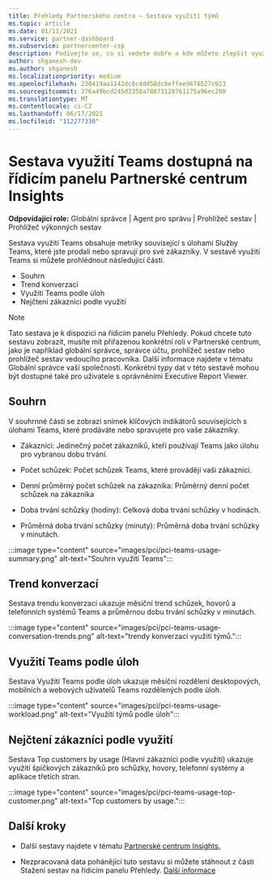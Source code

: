```yaml
---
title: Přehledy Partnerského centra – Sestava využití týmů
ms.topic: article
ms.date: 01/11/2021
ms.service: partner-dashboard
ms.subservice: partnercenter-csp
description: Podívejte se, co si vedete dobře a kde můžete zlepšit využití předplatných Teams, která pro své zákazníky prodáváte nebo spravujete.
author: shganesh-dev
ms.author: shganesh
ms.localizationpriority: medium
ms.openlocfilehash: 230419aa1142dc8c4dd58dc8effee9678527c923
ms.sourcegitcommit: 376a49bcd245d3358a78871128761175a96ec200
ms.translationtype: MT
ms.contentlocale: cs-CZ
ms.lasthandoff: 06/17/2021
ms.locfileid: "112277330"
---
```

# <a name="teams-usage-report-available-from-the-partner-center-insights-dashboard"></a>Sestava využití Teams dostupná na řídicím panelu Partnerské centrum Insights

**Odpovídající role:** Globální správce | Agent pro správu | Prohlížeč sestav | Prohlížeč výkonných sestav

Sestava využití Teams obsahuje metriky související s úlohami Služby Teams, které jste prodali nebo spravují pro své zákazníky. V sestavě využití Teams si můžete prohlédnout následující části.

- Souhrn
- Trend konverzací
- Využití Teams podle úloh
- Nejčtení zákazníci podle využití

 > [!NOTE]
 > Tato sestava je k dispozici na řídicím panelu Přehledy. Pokud chcete tuto sestavu zobrazit, musíte mít přiřazenou konkrétní roli v Partnerské centrum, jako je například globální správce, správce účtu, prohlížeč sestav nebo prohlížeč sestav vedoucího pracovníka. Další informace najdete v tématu Globální správce vaší společnosti. Konkrétní typy dat v této sestavě mohou být dostupné také pro uživatele s oprávněními Executive Report Viewer.

## <a name="summary"></a>Souhrn

V souhrnné části se zobrazí snímek klíčových indikátorů souvisejících s úlohami Teams, které prodáváte nebo spravujete pro vaše zákazníky.  

- Zákazníci: Jedinečný počet zákazníků, kteří používají Teams jako úlohu pro vybranou dobu trvání.

- Počet schůzek: Počet schůzek Teams, které provádějí vaši zákazníci.

- Denní průměrný počet schůzek na zákazníka: Průměrný denní počet schůzek na zákazníka 

- Doba trvání schůzky (hodiny): Celková doba trvání schůzky v hodinách. 

- Průměrná doba trvání schůzky (minuty): Průměrná doba trvání schůzky v minutách. 

:::image type="content" source="images/pci/pci-teams-usage-summary.png" alt-text="Souhrn využití Teams":::

## <a name="conversations-trend"></a>Trend konverzací

Sestava trendu konverzací ukazuje měsíční trend schůzek, hovorů a telefonních systémů Teams a průměrnou dobu trvání schůzky v minutách.

:::image type="content" source="images/pci/pci-teams-usage-conversation-trends.png" alt-text="trendy konverzací využití týmů.":::

## <a name="teams-usage-by-workloads"></a>Využití Teams podle úloh

Sestava Využití Teams podle úloh ukazuje měsíční rozdělení desktopových, mobilních a webových uživatelů Teams rozdělených podle úloh.

:::image type="content" source="images/pci/pci-teams-usage-workload.png" alt-text="Využití týmů podle úloh":::

## <a name="top-customers-by-usage"></a>Nejčtení zákazníci podle využití

Sestava Top customers by usage (Hlavní zákazníci podle využití) ukazuje využití špičkových zákazníků pro schůzky, hovory, telefonní systémy a aplikace třetích stran.

:::image type="content" source="images/pci/pci-teams-usage-top-customer.png" alt-text="Top customers by usage.":::

## <a name="next-steps"></a>Další kroky

- Další sestavy najdete v tématu [Partnerské centrum Insights.](partner-center-insights.md)

- Nezpracovaná data pohánějící tuto sestavu si můžete stáhnout z části Stažení sestav na řídicím panelu Přehledy. [Další informace](pci-download-reports.md) 
